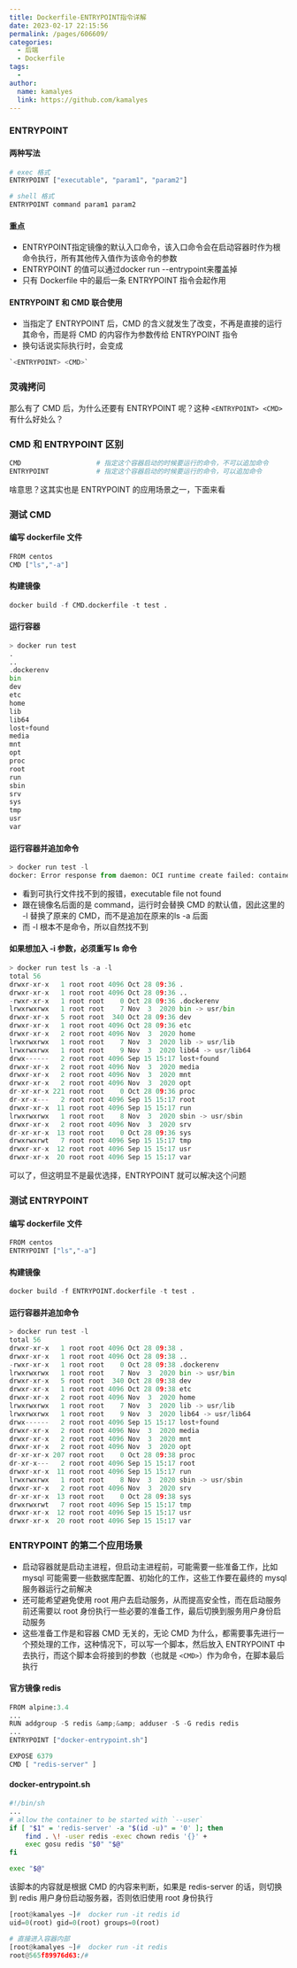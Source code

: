 ```yaml
---
title: Dockerfile-ENTRYPOINT指令详解
date: 2023-02-17 22:15:56
permalink: /pages/606609/
categories:
  - 后端
  - Dockerfile
tags:
  - 
author: 
  name: kamalyes
  link: https://github.com/kamalyes
---
```

### ENTRYPOINT
#### 两种写法
```python
# exec 格式
ENTRYPOINT ["executable", "param1", "param2"]

# shell 格式
ENTRYPOINT command param1 param2
```

#### 重点

- ENTRYPOINT指定镜像的默认入口命令，该入口命令会在启动容器时作为根命令执行，所有其他传入值作为该命令的参数
- ENTRYPOINT 的值可以通过docker run --entrypoint来覆盖掉
- 只有 Dockerfile 中的最后一条 ENTRYPOINT 指令会起作用


#### ENTRYPOINT 和 CMD 联合使用

- 当指定了 ENTRYPOINT 后，CMD 的含义就发生了改变，不再是直接的运行其命令，而是将 CMD 的内容作为参数传给 ENTRYPOINT 指令
- 换句话说实际执行时，会变成

```python
`<ENTRYPOINT> <CMD>`
```

### 灵魂拷问

那么有了 CMD 后，为什么还要有 ENTRYPOINT 呢？这种 `<ENTRYPOINT> <CMD>`有什么好处么？

### CMD 和 ENTRYPOINT 区别

```python
CMD                   # 指定这个容器启动的时候要运行的命令，不可以追加命令
ENTRYPOINT            # 指定这个容器启动的时候要运行的命令，可以追加命令
```

啥意思？这其实也是 ENTRYPOINT 的应用场景之一，下面来看

### 测试 CMD

#### 编写 dockerfile 文件

```python
FROM centos
CMD ["ls","-a"]    
```

#### 构建镜像

```python
docker build -f CMD.dockerfile -t test .
```

#### 运行容器

```python
> docker run test
.
..
.dockerenv
bin
dev
etc
home
lib
lib64
lost+found
media
mnt
opt
proc
root
run
sbin
srv
sys
tmp
usr
var
```

#### 运行容器并追加命令

```python
> docker run test -l
docker: Error response from daemon: OCI runtime create failed: container_linux.go:380: starting container process caused: exec: "-l": executable file not found in $PATH: unknown.
```

- 看到可执行文件找不到的报错，executable file not found
- 跟在镜像名后面的是 command，运行时会替换 CMD 的默认值，因此这里的 -l 替换了原来的 CMD，而不是追加在原来的ls -a 后面
- 而 -l 根本不是命令，所以自然找不到


#### 如果想加入 -i 参数，必须重写 ls 命令

```python
> docker run test ls -a -l
total 56
drwxr-xr-x   1 root root 4096 Oct 28 09:36 .
drwxr-xr-x   1 root root 4096 Oct 28 09:36 ..
-rwxr-xr-x   1 root root    0 Oct 28 09:36 .dockerenv
lrwxrwxrwx   1 root root    7 Nov  3  2020 bin -> usr/bin
drwxr-xr-x   5 root root  340 Oct 28 09:36 dev
drwxr-xr-x   1 root root 4096 Oct 28 09:36 etc
drwxr-xr-x   2 root root 4096 Nov  3  2020 home
lrwxrwxrwx   1 root root    7 Nov  3  2020 lib -> usr/lib
lrwxrwxrwx   1 root root    9 Nov  3  2020 lib64 -> usr/lib64
drwx------   2 root root 4096 Sep 15 15:17 lost+found
drwxr-xr-x   2 root root 4096 Nov  3  2020 media
drwxr-xr-x   2 root root 4096 Nov  3  2020 mnt
drwxr-xr-x   2 root root 4096 Nov  3  2020 opt
dr-xr-xr-x 221 root root    0 Oct 28 09:36 proc
dr-xr-x---   2 root root 4096 Sep 15 15:17 root
drwxr-xr-x  11 root root 4096 Sep 15 15:17 run
lrwxrwxrwx   1 root root    8 Nov  3  2020 sbin -> usr/sbin
drwxr-xr-x   2 root root 4096 Nov  3  2020 srv
dr-xr-xr-x  13 root root    0 Oct 28 09:36 sys
drwxrwxrwt   7 root root 4096 Sep 15 15:17 tmp
drwxr-xr-x  12 root root 4096 Sep 15 15:17 usr
drwxr-xr-x  20 root root 4096 Sep 15 15:17 var
```

可以了，但这明显不是最优选择，ENTRYPOINT 就可以解决这个问题

### 测试 ENTRYPOINT
#### 编写 dockerfile 文件

```python
FROM centos
ENTRYPOINT ["ls","-a"]    
```

#### 构建镜像

```python
docker build -f ENTRYPOINT.dockerfile -t test . 
```

#### 运行容器并追加命令

```python
> docker run test -l
total 56
drwxr-xr-x   1 root root 4096 Oct 28 09:38 .
drwxr-xr-x   1 root root 4096 Oct 28 09:38 ..
-rwxr-xr-x   1 root root    0 Oct 28 09:38 .dockerenv
lrwxrwxrwx   1 root root    7 Nov  3  2020 bin -> usr/bin
drwxr-xr-x   5 root root  340 Oct 28 09:38 dev
drwxr-xr-x   1 root root 4096 Oct 28 09:38 etc
drwxr-xr-x   2 root root 4096 Nov  3  2020 home
lrwxrwxrwx   1 root root    7 Nov  3  2020 lib -> usr/lib
lrwxrwxrwx   1 root root    9 Nov  3  2020 lib64 -> usr/lib64
drwx------   2 root root 4096 Sep 15 15:17 lost+found
drwxr-xr-x   2 root root 4096 Nov  3  2020 media
drwxr-xr-x   2 root root 4096 Nov  3  2020 mnt
drwxr-xr-x   2 root root 4096 Nov  3  2020 opt
dr-xr-xr-x 207 root root    0 Oct 28 09:38 proc
dr-xr-x---   2 root root 4096 Sep 15 15:17 root
drwxr-xr-x  11 root root 4096 Sep 15 15:17 run
lrwxrwxrwx   1 root root    8 Nov  3  2020 sbin -> usr/sbin
drwxr-xr-x   2 root root 4096 Nov  3  2020 srv
dr-xr-xr-x  13 root root    0 Oct 28 09:38 sys
drwxrwxrwt   7 root root 4096 Sep 15 15:17 tmp
drwxr-xr-x  12 root root 4096 Sep 15 15:17 usr
drwxr-xr-x  20 root root 4096 Sep 15 15:17 var
```

### ENTRYPOINT 的第二个应用场景

- 启动容器就是启动主进程，但启动主进程前，可能需要一些准备工作，比如 mysql 可能需要一些数据库配置、初始化的工作，这些工作要在最终的 mysql 服务器运行之前解决
- 还可能希望避免使用 root 用户去启动服务，从而提高安全性，而在启动服务前还需要以 root 身份执行一些必要的准备工作，最后切换到服务用户身份启动服务
- 这些准备工作是和容器 CMD 无关的，无论 CMD 为什么，都需要事先进行一个预处理的工作，这种情况下，可以写一个脚本，然后放入 ENTRYPOINT 中去执行，而这个脚本会将接到的参数（也就是 `<CMD>`）作为命令，在脚本最后执行

#### 官方镜像 redis

```python
FROM alpine:3.4
...
RUN addgroup -S redis &amp;&amp; adduser -S -G redis redis
...
ENTRYPOINT ["docker-entrypoint.sh"]

EXPOSE 6379
CMD [ "redis-server" ]
```

#### docker-entrypoint.sh

```sh
#!/bin/sh
...
# allow the container to be started with `--user`
if [ "$1" = 'redis-server' -a "$(id -u)" = '0' ]; then
    find . \! -user redis -exec chown redis '{}' +
    exec gosu redis "$0" "$@"
fi

exec "$@"
```
该脚本的内容就是根据 CMD 的内容来判断，如果是 redis-server 的话，则切换到 redis 用户身份启动服务器，否则依旧使用 root 身份执行
```python
[root@kamalyes ~]#  docker run -it redis id
uid=0(root) gid=0(root) groups=0(root)

# 直接进入容器内部
[root@kamalyes ~]#  docker run -it redis
root@565f89976d63:/#
```
